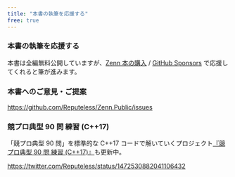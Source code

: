 ```yaml
---
title: "本書の執筆を応援する"
free: true
---
```


### 本書の執筆を応援する

本書は全編無料公開していますが、[Zenn 本の購入](https://zenn.dev/reputeless/books/standard-cpp-for-competitive-programming) / [GitHub Sponsors](https://github.com/sponsors/Reputeless) で応援してくれると筆が進みます。


### 本書へのご意見・ご提案

https://github.com/Reputeless/Zenn.Public/issues


### 競プロ典型 90 問 練習 (C++17)

「競プロ典型 90 問」を標準的な C++17 コードで解いていくプロジェクト[『競プロ典型 90 問 練習 (C++17)』](https://github.com/Reputeless/tenkei_90)も更新中。

https://twitter.com/Reputeless/status/1472530882041106432

